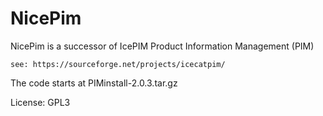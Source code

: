NicePim
=======

NicePim is a successor of IcePIM Product Information Management (PIM)

    see: https://sourceforge.net/projects/icecatpim/
    
The code starts at PIMinstall-2.0.3.tar.gz

License: GPL3
  